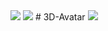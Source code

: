 <img src="https://capsule-render.vercel.app/api?type=waving&color=045FB4&height=150&section=header" />
<img src="https://capsule-render.vercel.app/api?type=waving&color=045FB4&height=150&section=footer" />
# 3D-Avatar

<image src="/Users/chosubin/Desktop/M4ML/NVidia jetson/폴더/스크린샷 2024-01-02 오전 11.17.01.png">

